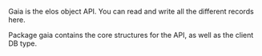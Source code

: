 Gaia is the elos object API. You can read and write all the different records here.

Package gaia contains the core structures for the API, as well as the client DB type.
